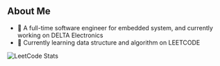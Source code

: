 ## About Me
- 🔭 A full-time software engineer for embedded system, and currently working on DELTA Electronics
- 🌱 Currently learning data structure and algorithm on LEETCODE
                          
![LeetCode Stats](https://leetcode.card.workers.dev/YTeee?theme=default&font=source_code_pro&extension=null)
